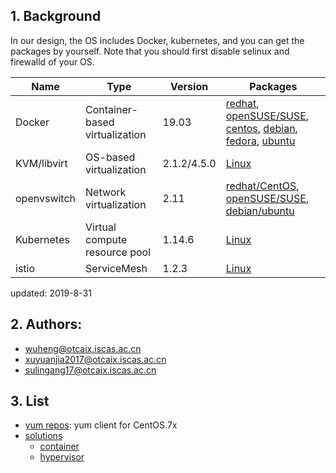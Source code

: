 ## 1. Background

In our design, the OS includes Docker, kubernetes, and you can get the packages by yourself.
Note that you should first disable selinux and firewalld of your OS.

| Name        | Type      | Version |  Packages  |   
| ------      | ------    | ------  | ------      |
| Docker      | Container-based virtualization | 19.03   | [redhat](https://docs.docker.com/install/linux/docker-ee/rhel/), [openSUSE/SUSE](https://docs.docker.com/install/linux/docker-ee/suse/), [centos](https://docs.docker.com/install/linux/docker-ce/centos/), [debian](https://docs.docker.com/install/linux/docker-ce/debian/), [fedora](https://docs.docker.com/install/linux/docker-ce/fedora/), [ubuntu](https://docs.docker.com/install/linux/docker-ce/ubuntu/) |
| KVM/libvirt  | OS-based virtualization  | 2.1.2/4.5.0   | [Linux](https://www.qemu.org/download/#linux) |
| openvswitch  | Network virtualization | 2.11    | [redhat/CentOS](http://docs.openvswitch.org/en/latest/intro/install/distributions/#red-hat), [openSUSE/SUSE](http://docs.openvswitch.org/en/latest/intro/install/distributions/#opensuse), [debian/ubuntu](http://docs.openvswitch.org/en/latest/intro/install/distributions/#debian) |
| Kubernetes   | Virtual compute resource pool  | 1.14.6  | [Linux](https://v1-14.docs.kubernetes.io/) |
| istio        | ServiceMesh | 1.2.3   | [Linux](https://istio.io/docs/setup/kubernetes/install/kubernetes/) |


updated: 2019-8-31


## 2. Authors:

- wuheng@otcaix.iscas.ac.cn
- xuyuanjia2017@otcaix.iscas.ac.cn
- sulingang17@otcaix.iscas.ac.cn


## 3. List

- [yum repos](configs): yum client for CentOS.7x
- [solutions](solutions)
   - [container](solutions/container)
   - [hypervisor](solutions/kvm)
